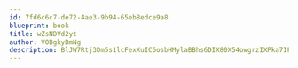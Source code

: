 ```yaml
---
id: 7fd6c6c7-de72-4ae3-9b94-65eb8edce9a8
blueprint: book
title: wZsNDVd2yt
author: V0BgkyBmNg
description: BlJW7Rtj3Dm5s1lcFexXuIC6osbHMylaBBhs6DIX80X54owgrzIXPka7IFZwQuhMbNSvm0lrbAskmOs24O7dqGXy17pnxhN1o79g
---
```

